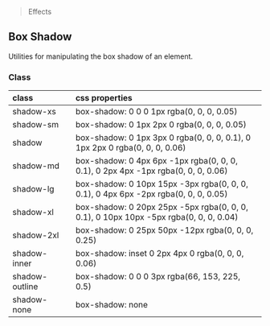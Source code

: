 > Effects

## Box Shadow

Utilities for manipulating the box shadow of an element.

### Class

| class |  | css properties |
|:--|:--|:--|
| shadow-xs |  | box-shadow: 0 0 0 1px rgba(0, 0, 0, 0.05) |
| shadow-sm |  | box-shadow: 0 1px 2px 0 rgba(0, 0, 0, 0.05) |
| shadow |  | box-shadow: 0 1px 3px 0 rgba(0, 0, 0, 0.1), 0 1px 2px 0 rgba(0, 0, 0, 0.06) |
| shadow-md |  | box-shadow: 0 4px 6px -1px rgba(0, 0, 0, 0.1), 0 2px 4px -1px rgba(0, 0, 0, 0.06) |
| shadow-lg |  | box-shadow: 0 10px 15px -3px rgba(0, 0, 0, 0.1), 0 4px 6px -2px rgba(0, 0, 0, 0.05) |
| shadow-xl |  | box-shadow: 0 20px 25px -5px rgba(0, 0, 0, 0.1), 0 10px 10px -5px rgba(0, 0, 0, 0.04) |
| shadow-2xl |  | box-shadow: 0 25px 50px -12px rgba(0, 0, 0, 0.25) |
| shadow-inner |  | box-shadow: inset 0 2px 4px 0 rgba(0, 0, 0, 0.06) |
| shadow-outline |  | box-shadow: 0 0 0 3px rgba(66, 153, 225, 0.5) |
| shadow-none |  | box-shadow: none |
